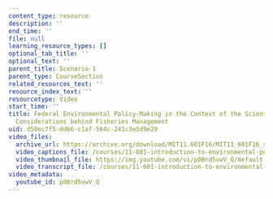 ```yaml
---
content_type: resource
description: ''
end_time: ''
file: null
learning_resource_types: []
optional_tab_title: ''
optional_text: ''
parent_title: Scenario 1
parent_type: CourseSection
related_resources_text: ''
resource_index_text: ''
resourcetype: Video
start_time: ''
title: Federal Environmental Policy-Making in the Context of the Scientific and Political
  Considerations behind Fisheries Management
uid: d50ec7f5-dd66-c1af-564c-241c3e5d9e29
video_files:
  archive_url: https://archive.org/download/MIT11.601F16/MIT11_601F16_s01_300k.mp4
  video_captions_file: /courses/11-601-introduction-to-environmental-policy-and-planning-fall-2016/b48e9818531b59139c4a7b368f22d290_p0Brd5vwV_Q.vtt
  video_thumbnail_file: https://img.youtube.com/vi/p0Brd5vwV_Q/default.jpg
  video_transcript_file: /courses/11-601-introduction-to-environmental-policy-and-planning-fall-2016/9d7e5e1e73d8e66b7495010a58b57015_p0Brd5vwV_Q.pdf
video_metadata:
  youtube_id: p0Brd5vwV_Q
---
```

